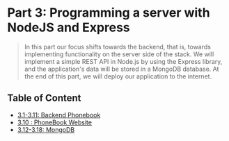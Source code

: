 # Part 3: Programming a server with NodeJS and Express

> In this part our focus shifts towards the backend, that is, towards implementing functionality on the server side of the stack. We will implement a simple REST API in Node.js by using the Express library, and the application's data will be stored in a MongoDB database. At the end of this part, we will deploy our application to the internet.

## Table of Content

- [3.1-3.11: Backend Phonebook](./backend-phonebook)
- [3.10 : PhoneBook Website](https://peaceful-shelf-14414-c1b424c5f661.herokuapp.com/)
- [3.12-3.18: MongoDB](./backend-phonebook/)
